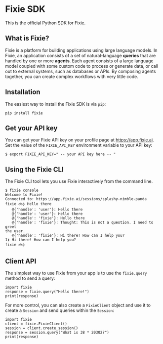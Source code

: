 # Fixie SDK

This is the official Python SDK for Fixie.

## What is Fixie?

Fixie is a platform for building applications using large language models. In Fixie, an application
consists of a set of natural-language **queries** that are handled by one or more **agents**.
Each agent consists of a large language model coupled with some custom code to process or generate
data, or call out to external systems, such as databases or APIs. By composing agents together,
you can create complex workflows with very little code.

## Installation

The easiest way to install the Fixie SDK is via `pip`:
```
pip install fixie
```

## Get your API key

You can get your Fixie API key on your profile page at https://app.fixie.ai.
Set the value of the `FIXIE_API_KEY` environment variable to your API key:
```
$ export FIXIE_API_KEY=" -- your API key here -- "
```

## Using the Fixie CLI

The Fixie CLI tool lets you use Fixie interactively from the command line.
```
$ fixie console
Welcome to Fixie!
Connected to: https://app.fixie.ai/sessions/splashy-nimble-panda
fixie 🚲❯ Hello there
   @{'handle': 'user'}: Hello there
   @{'handle': 'user'}: Hello there
   @{'handle': 'fixie'}: Hello there
   @{'handle': 'fixie'}: Thought: This is not a question. I need to greet 
the user.
   @{'handle': 'fixie'}: Hi there! How can I help you?
1❯ Hi there! How can I help you?
fixie 🚲❯
```

## Client API

The simplest way to use Fixie from your app is to use the `fixie.query` method
to send a query:
```
import fixie
response = fixie.query("Hello there!")
print(response)
```

For more control, you can also create a `FixieClient` object and use it to
create a `Session` and send queries within the `Session`:

```
import fixie
client = fixie.FixieClient()
session = client.create_session()
response = session.query("What is 38 * 20302?")
print(response)
```


